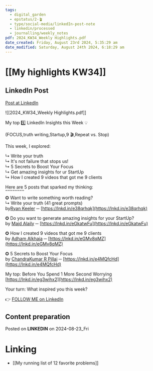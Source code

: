 ```yaml
---
tags:
  - digital_garden
  - epstatus/2-🪴
  - type/social-media/linkedIn-post-note
  - linkedin/processed
  - journalling/weekly_notes
pdf: 2024_KW34_Weekly Highlights.pdf
date_created: Friday, August 23rd 2024, 5:35:29 am
date_modified: Saturday, August 24th 2024, 6:18:29 am
---
```

# [[My highlights KW34]]
## LinkedIn Post
[Post at LinkedIn](https://www.linkedin.com/posts/sebastiankamilli_5-top-highlights-kw342024-activity-7232627757019529216-30xB?utm_source=share&utm_medium=member_desktop)

![[2024_KW34_Weekly Highlights.pdf]]
  
My top 5️⃣ LinkedIn Insights this Week 💡  
  
(FOCUS,truth writing,Startup,9 🎬,Repeat vs. Stop)  
  
This week, I explored:  
  
↳ Write your truth  
↳ It's not failure that stops us!  
↳ 5 Secrets to Boost Your Focus  
↳ Get amazing insights for ur StartUp  
↳ How I created 9 videos that got me 9 clients  
  
Here are 5 posts that sparked my thinking:  
‾‾‾‾‾‾‾‾  
✪ Want to write something worth reading?  
↳ Write your truth (41 great prompts)  
by[Ryan Keeler](https://www.linkedin.com/in/mrryankeeler/) ─ [https://lnkd.in/e38qrhqk](https://lnkd.in/e38qrhqk)  
  
✪ Do you want to generate amazing insights for your StartUp?  
by [Majd Alaily](https://www.linkedin.com/in/majdalaily/) ─ [https://lnkd.in/eGkatwFu](https://lnkd.in/eGkatwFu)  
  
✪ How I created 9 videos that got me 9 clients  
by [Adham Alkhaja](https://www.linkedin.com/in/adhamalkhaja/) ─ [https://lnkd.in/eGMv8qMZ](https://lnkd.in/eGMv8qMZ)  
  
✪ 5 Secrets to Boost Your Focus  
by [ChandraKumar R Pillai](https://www.linkedin.com/in/chandrakumarpillai/) ─ [https://lnkd.in/e4MQfcHd](https://lnkd.in/e4MQfcHd)  
  
My top: Before You Spend 1 More Second Worrying  
[https://lnkd.in/eg3wihx2](https://lnkd.in/eg3wihx2)  
  
Your turn: What inspired you this week?

👉 [FOLLOW ME on LinkedIn](https://www.linkedin.com/comm/mynetwork/discovery-see-all?usecase=PEOPLE_FOLLOWS&followMember=sebastiankamilli)

## Content preparation


Posted on **LINKEDIN** on 2024-08-23_Fri
# Linking
+ [[My running list of 12 favorite problems]]